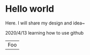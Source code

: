# Hello world
Here. I will share my design and idea~

2020/4/13 learning how to use github

<table>
    <tr>
        <td>Foo</td>
    </tr>
</table>
